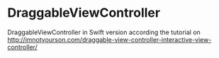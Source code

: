 # DraggableViewController
 DraggableViewController in Swift version according the tutorial on http://imnotyourson.com/draggable-view-controller-interactive-view-controller/
